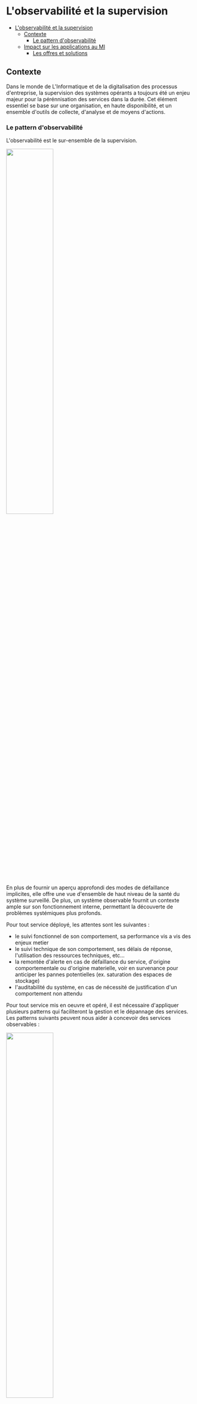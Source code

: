 # L'observabilité et la supervision

- [L'observabilité et la supervision](#lobservabilité-et-la-supervision)
  - [Contexte <a class="anchor" id="contexte"></a>](#contexte-)
    - [Le pattern d'observabilité <a class="anchor" id="patternobservablite"></a>](#le-pattern-dobservabilité-)
  - [Impact sur les applications au MI <a class="anchor" id="impactSurApplications"></a>](#impact-sur-les-applications-au-mi-)
    - [Les offres et solutions <a class="anchor" id="offreDNUMObservabilite"></a>](#les-offres-et-solutions-)

## Contexte <a class="anchor" id="contexte"></a>

Dans le monde de L'Informatique et de la digitalisation des processus d'entreprise, la supervision des systèmes opérants a toujours été un enjeu majeur pour la pérénnisation des services dans la durée.
Cet élément essentiel se base sur une organisation, en haute disponibilité, et un ensemble d'outils de collecte, d'analyse et de moyens d'actions.

### Le pattern d'observabilité <a class="anchor" id="patternobservablite"></a>

L'observabilité est le sur-ensemble de la supervision.

<img src="../../assets/img/observabilité_schema1.jpg" width="50%" heigth="50%">


En plus de fournir un aperçu approfondi des modes de défaillance implicites, elle offre une vue d'ensemble de haut niveau de la santé du système surveillé. De plus, un système observable fournit un contexte ample sur son fonctionnement interne, permettant la découverte de problèmes systémiques plus profonds.

Pour tout service déployé, les attentes sont les suivantes :

- le suivi fonctionnel de son comportement, sa performance vis a vis des enjeux metier
- le suivi technique de son comportement, ses délais de réponse, l'utilisation des ressources techniques, etc...
- la remontée d'alerte en cas de défaillance du service, d'origine comportementale ou d'origine materielle, voir en survenance pour anticiper les pannes potentielles (ex. saturation des espaces de stockage)
- l'auditabilité du système, en cas de nécessité de justification d'un comportement non attendu

Pour tout service mis en oeuvre et opéré, il est nécessaire d'appliquer plusieurs patterns qui faciliteront la gestion et le dépannage des services. Les patterns suivants peuvent nous aider à concevoir des services observables :

<img src="../../assets/img/observabilité_schema2GlobalPattern.jpg" width="50%" heigth="50%"> 


- [**Health Check API**](adr/ADR-pattern-API-HealthCheck.md): mise en place une API de contrôle de l'état de santé du service.
- [**L'aggrégation de journaux**](./adr/ADR-pattern-aggregation-journaux.md) : la centralisation des logs pour en simplifier l'accès et la recherche.
- [**Traçage en environnements distribués**](./adr/ADR-pattern-trace-env-distrib.md) : l'Identification des demandes entrantes, des éléments transmis et les sollicitations de systèmes tiers par un identifiant unique afin de suivre leur circulation entre les systèmes.
- [**La collecte des exception**](./adr/ADR-pattern-suivi-exceptions.md) : Les exceptions (incidents, alertes, ...) doivent être remontées à un service de suivi des exceptions qui les dédouble, alerte les équipes responsables et suit leur résolution.
- [**La collecte des métriques applicatifs**](./adr/ADR-pattern-suivi-metrique-applicatif.md) : Les métriques telles que les Valeurs de comptage et les valeurs seuil sont fournis par les services, centralisés et exposées sur des tableaux de bord de métriques.
- [**Journaux auditables**](./adr/ADR-pattern-journaux-auditables.md) : les evenements et les actions des utilisateurs, ainsi que le contexte de l'application sont à sauvegarder afin d'en permettre l'accès et le rejeu.

## Impact sur les applications au MI <a class="anchor" id="impactSurApplications"></a>

### Les offres et solutions <a class="anchor" id="offreDNUMObservabilite"></a>
